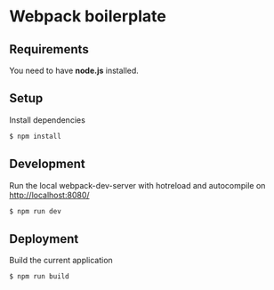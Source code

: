 Webpack boilerplate
===========

## Requirements
You need to have <b>node.js</b> installed. 

## Setup
Install dependencies
```sh
$ npm install
```

## Development
Run the local webpack-dev-server with hotreload and autocompile on [http://localhost:8080/](http://localhost:8080/)
```sh
$ npm run dev
```

## Deployment
Build the current application
```sh
$ npm run build
```